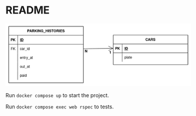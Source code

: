 # README
![Database design](parking-control.drawio.png)

Run `docker compose up` to start the project.

Run `docker compose exec web rspec` to tests.
